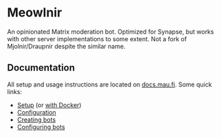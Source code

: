 # Meowlnir
An opinionated Matrix moderation bot. Optimized for Synapse, but works with
other server implementations to some extent. Not a fork of Mjolnir/Draupnir
despite the similar name.

## Documentation
All setup and usage instructions are located on [docs.mau.fi](https://docs.mau.fi/meowlnir/).
Some quick links:

* [Setup](https://docs.mau.fi/meowlnir/setup-manual.html)
  (or [with Docker](https://docs.mau.fi/meowlnir/setup-docker.html))
* [Configuration](https://docs.mau.fi/meowlnir/config.html)
* [Creating bots](https://docs.mau.fi/meowlnir/bot-create.html)
* [Configuring bots](https://docs.mau.fi/meowlnir/bot-config.html)
